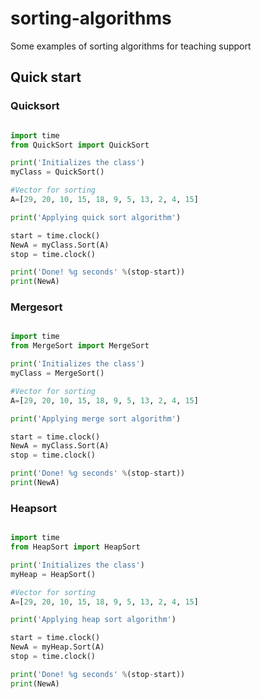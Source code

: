 # sorting-algorithms
Some examples of sorting algorithms for teaching support

## Quick start

### Quicksort

```Python

import time
from QuickSort import QuickSort

print('Initializes the class')
myClass = QuickSort()

#Vector for sorting  
A=[29, 20, 10, 15, 18, 9, 5, 13, 2, 4, 15] 

print('Applying quick sort algorithm')

start = time.clock()
NewA = myClass.Sort(A)
stop = time.clock() 

print('Done! %g seconds' %(stop-start))
print(NewA)
```

### Mergesort

```Python

import time
from MergeSort import MergeSort

print('Initializes the class')
myClass = MergeSort()

#Vector for sorting 
A=[29, 20, 10, 15, 18, 9, 5, 13, 2, 4, 15] 

print('Applying merge sort algorithm')

start = time.clock()
NewA = myClass.Sort(A)
stop = time.clock() 

print('Done! %g seconds' %(stop-start))
print(NewA)
```

### Heapsort

```Python

import time
from HeapSort import HeapSort 

print('Initializes the class')
myHeap = HeapSort()

#Vector for sorting 
A=[29, 20, 10, 15, 18, 9, 5, 13, 2, 4, 15] 

print('Applying heap sort algorithm')

start = time.clock()
NewA = myHeap.Sort(A)
stop = time.clock() 

print('Done! %g seconds' %(stop-start))
print(NewA)
```

